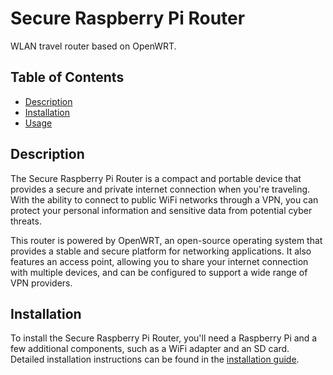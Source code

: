 # Secure Raspberry Pi Router

WLAN travel router based on OpenWRT.

## Table of Contents

- [Description](#description)
- [Installation](#installation)
- [Usage](#usage)

## Description

The Secure Raspberry Pi Router is a compact and portable device that provides a secure and private internet connection when you're traveling. With the ability to connect to public WiFi networks through a VPN, you can protect your personal information and sensitive data from potential cyber threats.

This router is powered by OpenWRT, an open-source operating system that provides a stable and secure platform for networking applications. It also features an access point, allowing you to share your internet connection with multiple devices, and can be configured to support a wide range of VPN providers.

## Installation

To install the Secure Raspberry Pi Router, you'll need a Raspberry Pi and a few additional components, such as a WiFi adapter and an SD card. Detailed installation instructions can be found in the [installation guide](installation.md).